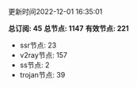 更新时间2022-12-01 16:35:01

**总订阅: 45**
**总节点: 1147**
**有效节点: 221**
- ssr节点: 23
- v2ray节点: 157
- ss节点: 2
- trojan节点: 39
